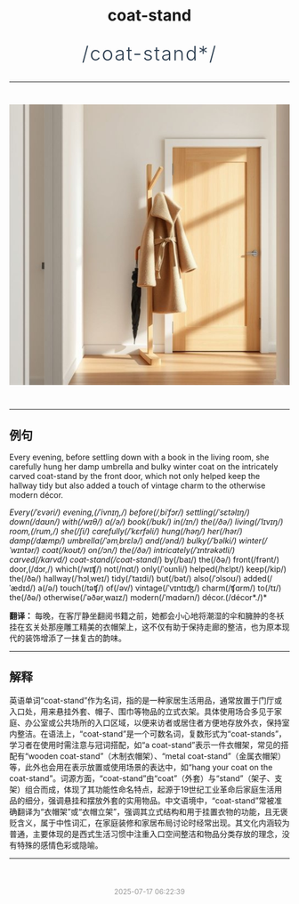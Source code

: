 <div align="center">

# coat-stand

<div style="margin: 30px 0;">
<h1 style="font-size: 2.5em; font-weight: 300; letter-spacing: 2px; margin: 0; color: #2c3e50;">
/coat-stand*/
</h1>
</div>

</div>

---

<div align="center" style="margin: 40px 0;">

![coat-stand](images/coat-stand.png)

</div>

---

## 例句

Every evening, before settling down with a book in the living room, she carefully hung her damp umbrella and bulky winter coat on the intricately carved coat-stand by the front door, which not only helped keep the hallway tidy but also added a touch of vintage charm to the otherwise modern décor.

*Every(/ˈɛvəri/) evening,(/ˈivnɪŋ,/) before(/ˌbiˈfɔr/) settling(/ˈsɛtəlɪŋ/) down(/daʊn/) with(/wɪθ/) a(/ə/) book(/bʊk/) in(/ɪn/) the(/ðə/) living(/ˈlɪvɪŋ/) room,(/rum,/) she(/ʃi/) carefully(/ˈkɛrfəli/) hung(/həŋ/) her(/hər/) damp(/dæmp/) umbrella(/ˈəmˌbrɛlə/) and(/ənd/) bulky(/ˈbəlki/) winter(/ˈwɪntər/) coat(/koʊt/) on(/ɔn/) the(/ðə/) intricately(/ˈɪntrəkətli/) carved(/kɑrvd/) coat-stand(/coat-stand*/) by(/baɪ/) the(/ðə/) front(/frənt/) door,(/dɔr,/) which(/wɪʧ/) not(/nɑt/) only(/ˈoʊnli/) helped(/hɛlpt/) keep(/kip/) the(/ðə/) hallway(/ˈhɔlˌweɪ/) tidy(/ˈtaɪdi/) but(/bət/) also(/ˈɔlsoʊ/) added(/ˈædɪd/) a(/ə/) touch(/təʧ/) of(/əv/) vintage(/ˈvɪntɪʤ/) charm(/ʧɑrm/) to(/tɪ/) the(/ðə/) otherwise(/ˈəðərˌwaɪz/) modern(/ˈmɑdərn/) décor.(/décor*./)*

**翻译：** 每晚，在客厅静坐翻阅书籍之前，她都会小心地将潮湿的伞和臃肿的冬袄挂在玄关处那座雕工精美的衣帽架上，这不仅有助于保持走廊的整洁，也为原本现代的装饰增添了一抹复古的韵味。

---

## 解释

英语单词“coat-stand”作为名词，指的是一种家居生活用品，通常放置于门厅或入口处，用来悬挂外套、帽子、围巾等物品的立式衣架。具体使用场合多见于家庭、办公室或公共场所的入口区域，以便来访者或居住者方便地存放外衣，保持室内整洁。在语法上，“coat-stand”是一个可数名词，复数形式为“coat-stands”，学习者在使用时需注意与冠词搭配，如“a coat-stand”表示一件衣帽架，常见的搭配有“wooden coat-stand”（木制衣帽架）、“metal coat-stand”（金属衣帽架）等，此外也会用在表示放置或使用场景的表达中，如“hang your coat on the coat-stand”。词源方面，“coat-stand”由“coat”（外套）与“stand”（架子、支架）组合而成，体现了其功能性命名特点，起源于19世纪工业革命后家庭生活用品的细分，强调悬挂和摆放外套的实用物品。中文语境中，“coat-stand”常被准确翻译为“衣帽架”或“衣帽立架”，强调其立式结构和用于挂置衣物的功能，且无褒贬含义，属于中性词汇，在家庭装修和家居布局讨论时经常出现。其文化内涵较为普通，主要体现的是西式生活习惯中注重入口空间整洁和物品分类存放的理念，没有特殊的感情色彩或隐喻。


---

<div align="center" style="margin-top: 50px;">
<small style="color: #999; font-size: 0.9em;">2025-07-17 06:22:39</small>
</div>
